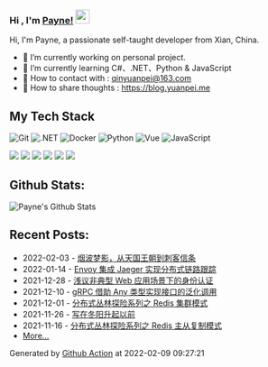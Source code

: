### Hi , I'm [Payne!](https://blog.yuanpei.me) <img src="https://media.giphy.com/media/hvRJCLFzcasrR4ia7z/giphy.gif" width="25px">

Hi, I'm Payne, a passionate self-taught developer from Xian, China. 

- 🔭 I’m currently working on personal project.
- 🌱 I’m currently learning  C#、.NET、Python & JavaScript
- 💬 How to contact with : qinyuanpei@163.com
- 👯 How to share thoughts : https://blog.yuanpei.me

## My Tech Stack
![Git](https://img.shields.io/badge/-Git-%23F05032?style=flat-square&logo=git&logoColor=%23ffffff)
![.NET](https://img.shields.io/badge/-.NET-0080C3?style=flat-square&logo=microsoft&logoColor=ffffff)
![Docker](https://img.shields.io/badge/-Docker-%231572B6?style=flat-square&logo=docker)
![Python](http://img.shields.io/badge/-Python-3C78A9?style=flat-square&logo=python&logoColor=ffffff)
![Vue](https://img.shields.io/badge/-Vue-%23E44D27?style=flat-square&logo=html5&logoColor=ffffff)
![JavaScript](https://img.shields.io/badge/-JavaScript-%23F7DF1C?style=flat-square&logo=javascript&logoColor=000000&labelColor=%23F7DF1C&color=%23FFCE5A)

[![](https://img.shields.io/badge/Editor-Visual%20Studio%20Code-007ACC?style=flat-square&logo=visual-studio-code&logoColor=ffffff)](https://code.visualstudio.com/)
[![](https://img.shields.io/badge/-Markdown-black?style=flat-square&logo=markdown&logoColor=ffffff)](https://www.markdownguide.org/)
[![](https://img.shields.io/badge/-GitHub%20Actions-2088FF?style=flat-square&logo=github-actions&logoColor=ffffff)](https://github.com/features/actions)
[![](https://img.shields.io/badge/-PostgreSQL-336791?style=flat-square&logo=postgresql&logoColor=ffffff)](https://www.postgresql.org/)
[![](https://img.shields.io/badge/-Elastic%20Stack-005571?style=flat-square&logo=elastic-stack&logoColor=ffffff)](https://www.elastic.co/)
[![](https://img.shields.io/badge/-Linux-Fcc624?style=flat-square&logo=linux&logoColor=ffffff)](https://www.linux.org/)

## Github Stats:

![Payne's Github Stats](https://github-readme-stats.vercel.app/api?username=qinyuanpei&show_icons=true)

## Recent Posts:
* 2022-02-03 - [烟波梦影，从天国王朝到刺客信条](https://blog.yuanpei.me/posts/861688878/)
* 2022-01-14 - [Envoy 集成 Jaeger 实现分布式链路跟踪](https://blog.yuanpei.me/posts/768684858/)
* 2021-12-28 - [浅议非典型 Web 应用场景下的身份认证](https://blog.yuanpei.me/posts/2478147871/)
* 2021-12-10 - [gRPC 借助 Any 类型实现接口的泛化调用](https://blog.yuanpei.me/posts/2617947988/)
* 2021-12-01 - [分布式丛林探险系列之 Redis 集群模式](https://blog.yuanpei.me/posts/1213387651/)
* 2021-11-26 - [写在冬阳升起以前](https://blog.yuanpei.me/posts/2145169599/)
* 2021-11-16 - [分布式丛林探险系列之 Redis 主从复制模式](https://blog.yuanpei.me/posts/1748863652/)
* [More...](https://blog.yuanpei.me/)

Generated by [Github Action](https://github.com/features/actions) at 2022-02-09 09:27:21
